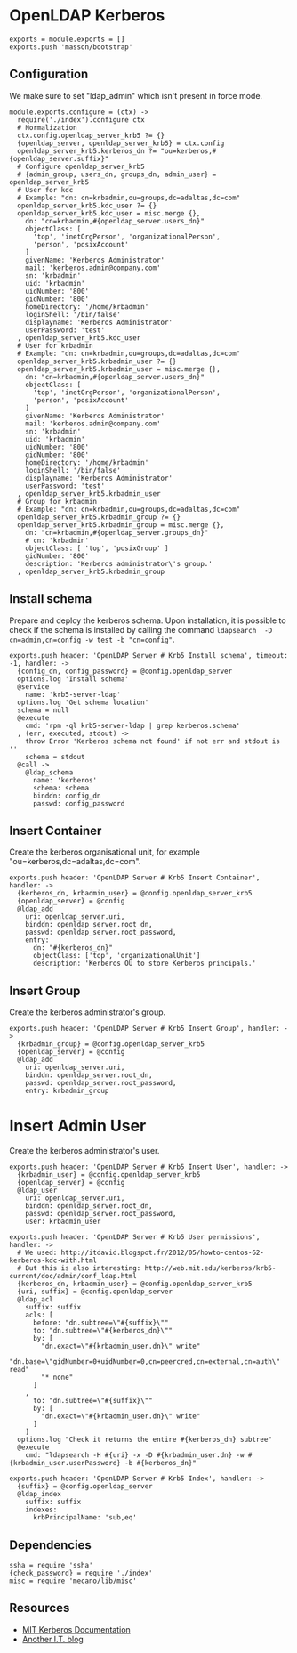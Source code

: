 
# OpenLDAP Kerberos

    exports = module.exports = []
    exports.push 'masson/bootstrap'

## Configuration

We make sure to set "ldap_admin" which isn't present in
force mode.

    module.exports.configure = (ctx) ->
      require('./index').configure ctx
      # Normalization
      ctx.config.openldap_server_krb5 ?= {}
      {openldap_server, openldap_server_krb5} = ctx.config
      openldap_server_krb5.kerberos_dn ?= "ou=kerberos,#{openldap_server.suffix}"
      # Configure openldap_server_krb5
      # {admin_group, users_dn, groups_dn, admin_user} = openldap_server_krb5
      # User for kdc
      # Example: "dn: cn=krbadmin,ou=groups,dc=adaltas,dc=com"
      openldap_server_krb5.kdc_user ?= {}
      openldap_server_krb5.kdc_user = misc.merge {},
        dn: "cn=krbadmin,#{openldap_server.users_dn}"
        objectClass: [
          'top', 'inetOrgPerson', 'organizationalPerson',
          'person', 'posixAccount'
        ]
        givenName: 'Kerberos Administrator'
        mail: 'kerberos.admin@company.com'
        sn: 'krbadmin'
        uid: 'krbadmin'
        uidNumber: '800'
        gidNumber: '800'
        homeDirectory: '/home/krbadmin'
        loginShell: '/bin/false'
        displayname: 'Kerberos Administrator'
        userPassword: 'test'
      , openldap_server_krb5.kdc_user
      # User for krbadmin
      # Example: "dn: cn=krbadmin,ou=groups,dc=adaltas,dc=com"
      openldap_server_krb5.krbadmin_user ?= {}
      openldap_server_krb5.krbadmin_user = misc.merge {},
        dn: "cn=krbadmin,#{openldap_server.users_dn}"
        objectClass: [
          'top', 'inetOrgPerson', 'organizationalPerson',
          'person', 'posixAccount'
        ]
        givenName: 'Kerberos Administrator'
        mail: 'kerberos.admin@company.com'
        sn: 'krbadmin'
        uid: 'krbadmin'
        uidNumber: '800'
        gidNumber: '800'
        homeDirectory: '/home/krbadmin'
        loginShell: '/bin/false'
        displayname: 'Kerberos Administrator'
        userPassword: 'test'
      , openldap_server_krb5.krbadmin_user
      # Group for krbadmin
      # Example: "dn: cn=krbadmin,ou=groups,dc=adaltas,dc=com"
      openldap_server_krb5.krbadmin_group ?= {}
      openldap_server_krb5.krbadmin_group = misc.merge {},
        dn: "cn=krbadmin,#{openldap_server.groups_dn}"
        # cn: 'krbadmin'
        objectClass: [ 'top', 'posixGroup' ]
        gidNumber: '800'
        description: 'Kerberos administrator\'s group.'
      , openldap_server_krb5.krbadmin_group

## Install schema

Prepare and deploy the kerberos schema. Upon installation, it
is possible to check if the schema is installed by calling
the command `ldapsearch  -D cn=admin,cn=config -w test -b "cn=config"`.

    exports.push header: 'OpenLDAP Server # Krb5 Install schema', timeout: -1, handler: ->
      {config_dn, config_password} = @config.openldap_server
      options.log 'Install schema'
      @service
        name: 'krb5-server-ldap'
      options.log 'Get schema location'
      schema = null
      @execute
        cmd: 'rpm -ql krb5-server-ldap | grep kerberos.schema'
      , (err, executed, stdout) ->
        throw Error 'Kerberos schema not found' if not err and stdout is ''
        schema = stdout
      @call ->
        @ldap_schema
          name: 'kerberos'
          schema: schema
          binddn: config_dn
          passwd: config_password

## Insert Container

Create the kerberos organisational unit, for example 
"ou=kerberos,dc=adaltas,dc=com".

    exports.push header: 'OpenLDAP Server # Krb5 Insert Container', handler: ->
      {kerberos_dn, krbadmin_user} = @config.openldap_server_krb5
      {openldap_server} = @config
      @ldap_add 
        uri: openldap_server.uri,
        binddn: openldap_server.root_dn,
        passwd: openldap_server.root_password,
        entry: 
          dn: "#{kerberos_dn}"
          objectClass: ['top', 'organizationalUnit']
          description: 'Kerberos OU to store Kerberos principals.'

## Insert Group

Create the kerberos administrator's group.

    exports.push header: 'OpenLDAP Server # Krb5 Insert Group', handler: ->
      {krbadmin_group} = @config.openldap_server_krb5
      {openldap_server} = @config
      @ldap_add
        uri: openldap_server.uri,
        binddn: openldap_server.root_dn,
        passwd: openldap_server.root_password,
        entry: krbadmin_group

# Insert Admin User

Create the kerberos administrator's user.

    exports.push header: 'OpenLDAP Server # Krb5 Insert User', handler: ->
      {krbadmin_user} = @config.openldap_server_krb5
      {openldap_server} = @config
      @ldap_user
        uri: openldap_server.uri,
        binddn: openldap_server.root_dn,
        passwd: openldap_server.root_password,
        user: krbadmin_user

    exports.push header: 'OpenLDAP Server # Krb5 User permissions', handler: ->
      # We used: http://itdavid.blogspot.fr/2012/05/howto-centos-62-kerberos-kdc-with.html
      # But this is also interesting: http://web.mit.edu/kerberos/krb5-current/doc/admin/conf_ldap.html
      {kerberos_dn, krbadmin_user} = @config.openldap_server_krb5
      {uri, suffix} = @config.openldap_server
      @ldap_acl
        suffix: suffix
        acls: [
          before: "dn.subtree=\"#{suffix}\""
          to: "dn.subtree=\"#{kerberos_dn}\""
          by: [
            "dn.exact=\"#{krbadmin_user.dn}\" write"
            "dn.base=\"gidNumber=0+uidNumber=0,cn=peercred,cn=external,cn=auth\" read"
            "* none"
          ]
        ,
          to: "dn.subtree=\"#{suffix}\""
          by: [
            "dn.exact=\"#{krbadmin_user.dn}\" write"
          ]
        ]
      options.log "Check it returns the entire #{kerberos_dn} subtree"
      @execute
        cmd: "ldapsearch -H #{uri} -x -D #{krbadmin_user.dn} -w #{krbadmin_user.userPassword} -b #{kerberos_dn}"

    exports.push header: 'OpenLDAP Server # Krb5 Index', handler: ->
      {suffix} = @config.openldap_server
      @ldap_index
        suffix: suffix
        indexes:
          krbPrincipalName: 'sub,eq'

## Dependencies

    ssha = require 'ssha'
    {check_password} = require './index'
    misc = require 'mecano/lib/misc'

## Resources

*   [MIT Kerberos Documentation](http://web.mit.edu/kerberos/krb5-devel/doc/admin/conf_ldap.html)
*   [Another I.T. blog](http://itdavid.blogspot.fr/2012/05/howto-centos-62-kerberos-kdc-with.html)
